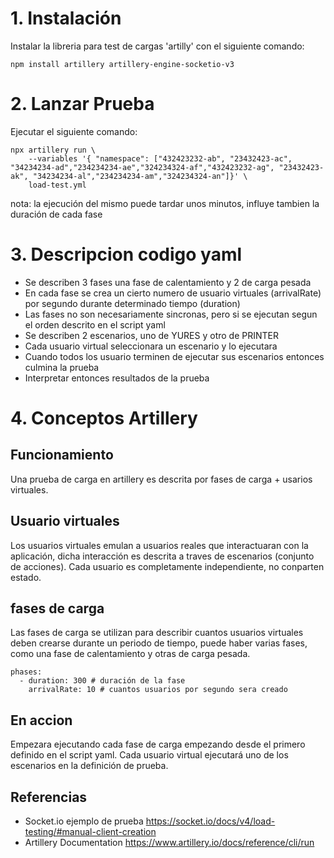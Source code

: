# 1. Instalación
Instalar la libreria para test de cargas 'artilly' con el siguiente comando:
```
npm install artillery artillery-engine-socketio-v3
```
# 2. Lanzar Prueba
Ejecutar el siguiente comando:
```
npx artillery run \
    --variables '{ "namespace": ["432423232-ab", "23432423-ac", "34234234-ad","234234234-ae","324234324-af","432423232-ag", "23432423-ak", "34234234-al","234234234-am","324234324-an"]}' \
    load-test.yml
```
nota: la ejecución del mismo puede tardar unos minutos, influye tambien la duración de cada fase

# 3. Descripcion codigo yaml 

- Se describen 3 fases una fase de calentamiento y 2 de carga pesada
- En cada fase se crea un cierto numero de usuario virtuales (arrivalRate) por segundo durante determinado tiempo (duration)
- Las fases no son necesariamente sincronas, pero si se ejecutan segun el orden descrito en el script yaml
- Se describen 2 escenarios, uno de YURES y otro de PRINTER
- Cada usuario virtual seleccionara un escenario y lo ejecutara
- Cuando todos los usuario terminen de ejecutar sus escenarios entonces culmina la prueba
- Interpretar entonces resultados de la prueba


# 4. Conceptos Artillery

## Funcionamiento
Una prueba de carga en artillery es descrita por fases de carga + usarios virtuales.

## Usuario virtuales
Los usuarios virtuales emulan a usuarios reales que interactuaran con la aplicación, dicha interacción es descrita a traves de escenarios (conjunto de acciones).
Cada usuario es completamente independiente, no conparten estado.

## fases de carga
Las fases de carga se utilizan para describir cuantos usuarios virtuales deben crearse durante un periodo de tiempo, puede haber varias fases, como una fase de calentamiento y otras de carga pesada.
```
phases:
  - duration: 300 # duración de la fase
    arrivalRate: 10 # cuantos usuarios por segundo sera creado
```

## En accion
Empezara ejecutando cada fase de carga empezando desde el primero definido en el script yaml. Cada usuario virtual ejecutará uno de los escenarios en la definición de prueba.

## Referencias
- Socket.io ejemplo de prueba https://socket.io/docs/v4/load-testing/#manual-client-creation
- Artillery Documentation https://www.artillery.io/docs/reference/cli/run